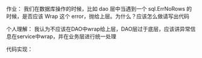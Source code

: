 作业：
我们在数据库操作的时候，比如 dao 层中当遇到一个 sql.ErrNoRows 的时候，是否应该 Wrap 这个 error，抛给上层。为什么？应该怎么做请写出代码

个人理解：
	我认为不应该在DAO中wrap给上层，DAO层过于底层，应该讲异常信息在service中wrap，并在业务层进行统一处理

代码实现：